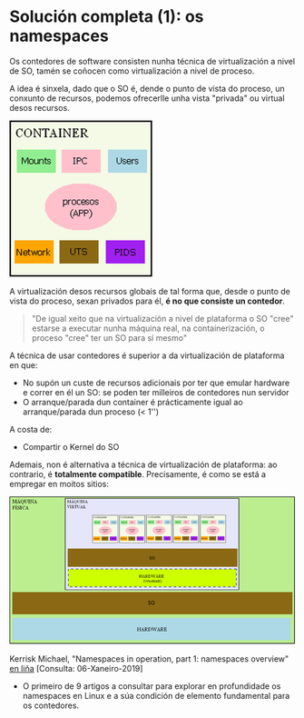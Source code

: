 # Solución completa (1): os namespaces

Os contedores de software consisten nunha técnica de virtualización a nivel de SO, tamén se coñocen como virtualización a nivel de proceso. 

A idea é sinxela, dado que o SO é, dende o punto de vista do proceso, un conxunto de recursos, podemos ofrecerlle unha vista "privada" ou virtual desos recursos. 

![Container](./../_media/01_que_e_un_contedor_de_software/container_7.png)

A virtualización desos recursos globais de tal forma que, desde o punto de vista do proceso, sexan privados para él, **é no que consiste un contedor**.

> "De igual xeito que na virtualización a nivel de plataforma o SO "cree" estarse a executar nunha máquina real, na  containerización, o proceso "cree" ter un SO para sí mesmo"

A técnica de usar contedores é superior a da virtualización de plataforma en que:

- No supón un custe de recursos adicionais por ter que emular hardware e correr en él un SO: se poden ter milleiros de contedores nun servidor
- O arranque/parada dun container é prácticamente igual ao arranque/parada dun proceso (< 1'')

A costa de:

- Compartir o Kernel do SO

Ademais, non é alternativa a técnica de virtualización de plataforma: ao contrario, é **totalmente compatible**. Precisamente, é como se está a empregar en moitos sitios:

![Container](./../_media/01_que_e_un_contedor_de_software/container_8.png)

Kerrisk Michael, "Namespaces in operation, part 1: namespaces overview" [en liña](https://lwn.net/Articles/531114/) [Consulta: 06-Xaneiro-2019]
* O primeiro de 9 artigos a consultar para explorar en profundidade os namespaces en Linux e a súa condición de elemento fundamental para os contedores. 
